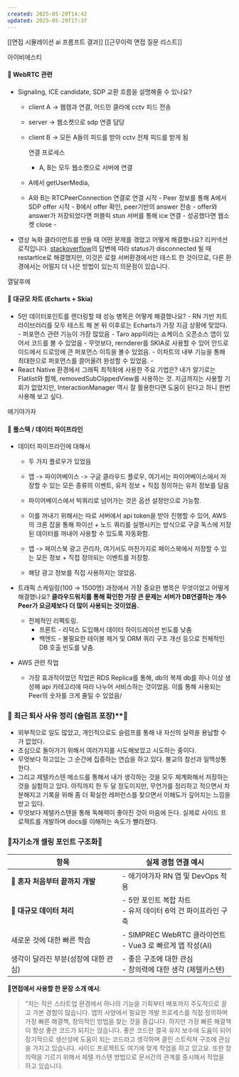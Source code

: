```yaml
---
created: 2025-05-29T14:42
updated: 2025-05-29T17:37
---
```



[[면접 시뮬레이션 ai 프롬프트 결과]]
[[근무이력 면접 질문 리스트]]


아이비에스티
#### 📌 WebRTC 관련
- Signaling, ICE candidate, SDP 교환 흐름을 설명해줄 수 있나요?
     - client A -> 웹캠과 연결, 어드민 클라에 cctv 피드 전송
     - server -> 웹소켓으로 sdp 연결 담당
     - client B -> 모든 A들의 피드를 받아 cctv 전체 피드를 받게 됨
       
       연결 프로세스
       - A, B는 모두 웹소켓으로 서버에 연결
     -  A에서 getUserMedia,
     -  A와 B는 RTCPeerConnection 연결로 연결 시작
       - Peer 정보를 통해 A에서 SDP offer 시작
       - B에서 offer 확인, peer기반의 answer 전송
       - offer와 answer가 저장되었다면 퍼블릭 stun 서버를 통해 ice 연결
       - 성공했다면 웹소켓 close
       - 
     
- 영상 녹화 클라이언트를 만들 때 어떤 문제를 겪었고 어떻게 해결했나요?
     리커넥션 로직입니다. [stackoverflow](https://stackoverflow.com/questions/32047777/how-can-webrtc-reconnect-to-the-same-peer-after-disconnection)의 답변에 따라 status가 disconnected 될 때 restartIce로 해결했지만, 이것은 로컬 서버환경에서만 테스트 한 것이므로, 다른 환경에서는 어떨지 더 나은 방법이 있는지 의문점이 있습니다.

열달후에
#### 📌 대규모 차트 (Echarts + Skia)

- 5만 데이터포인트를 렌더링할 때 성능 병목은 어떻게 해결했나요?
      - RN 기반 차트 라이브러리를 모두 테스트 해 본 뒤 이후로는 Echarts가 가장 지금 상황에 맞았다. 
      - 퍼포먼스 관련 기능이 가장 많았음
      - Taro app이라는 쇼케이스 오픈소스 앱이 있어서 코드를 볼 수 있었음
      - 무엇보다, rernderer를 SKIA로 사용할 수 있어 안드로이드에서 드로잉에 큰 퍼포먼스 이득을 볼수 있었음.
      - 이차트의 내부 기능을 통해 최대한으로 퍼포먼스를 끌어올려 완성할 수 있었음.
      - 
- React Native 환경에서 그래픽 최적화에 사용한 주요 기법은?
     내가 알기로는 Flatlist와 함께, removedSubClippedView를 사용하는 것. 
     지금까지는 사용할 기회가 없었지만, InteractionManager 역시 잘 활용한다면 도움이 된다고 하니 한번 사용해 보고 싶다.

애기야가자
#### 📌 풀스택 / 데이터 파이프라인

- 데이터 파이프라인에 대해서
    - 두 가지 플로우가 있었음
    - 앱 -> 파이어베이스 -> 구글 클라우드 플로우, 여기서는 파이어베이스에서 저장할 수 있는 모든 종류의 이벤트, 유저 정보 + 직접 정의하는 유저 정보를 담음
    - 파이어베이스에서 빅쿼리로 넘어가는 것은 옵션 설정만으로 가능함.
    - 이를 꺼내기 위해서는 따로 서버에서 api token을 받아 진행할 수 있어, AWS의 크론 잡을 통해 파이선 + 노드 쿼리를 실행시키는 방식으로 구글 독스에 저장된 데이터를 꺼내어 사용할 수 있도록 자동화함.

    - 앱 -> 페이스북 광고 관리자, 여기서도 마찬가지로 페이스북에서 저장할 수 있는 모든 정보 + 직접 정의되는 이벤트를 저장함.
    - 해당 광고 정보를 직접 사용하지는 않았음.

- 트래픽 스케일링(100 → 1500명) 과정에서 가장 중요한 병목은 무엇이었고 어떻게 해결했나요?
  **클라우드워치를 통해 확인한 가장 큰 문제는 서버가 DB연결하는 개수 Peer가 요금제보다 더 많이 사용되는 것이었음.**
  - 전체적인 리펙토링. 
    - 프론트 - 리덕스 도입해서 데이터 하이드레이션 빈도를 낮춤
    - 백엔드 - 불필요한 테이블 제거 및 ORM 쿼리 구조 개선 등으로 전체적인 DB 호출 빈도를 낮춤.
- AWS 관련 작업
     - 가장 효과적이었던 작업은 RDS Replica를 통해, db의 복제 db를 하나 이상 생성해 api 카테고리에 따라 나누어 서비스하는 것이었음. 이를 통해 사용되는 Peer의 숫자를 크게 줄일 수 있었음/


### 📌 최근 퇴사 사유 정리 (슬럼프 포장)**🛑

- 외부적으로 일도 많았고, 개인적으로도 슬럼프를 통해 내 자신의 실력을 용납할 수가 없었다.
- 초심으로 돌아가기 위해서 여러가지를 시도해보았고 시도하는 중이다.
- 무엇보다 하고있는 그 순간에 집중하는 연습을 하고 있다. 불교의 참선과 일맥상통한다.
- 그리고 제텔카스텐 메소드를 통해서 내가 생각하는 것을 모두 체계화해서 저장하는 것을 실험하고 있다. 아직까지 한 두 달 정도이지만, 무언가를 정리하고 적으면서 차분해지고 기록을 위해 좀 더 확실한 레퍼런스를 찾으면서 이해도가 깊어지는 느낌을 받고 있다.
- 무엇보다 제텔카스텐을 통해 독해력이 좋아진 것이 마음에 든다. 실제로 사이드 프로젝트를 개발하며 docs를 이해하는 속도가 빨라졌다.


### 📌자기소개 셀링 포인트 구조화🛑


| 항목                    | 실제 경험 연결 예시                                     |
| --------------------- | ----------------------------------------------- |
| 🎯 **혼자 처음부터 끝까지 개발** | - 애기야가자 RN 앱 및 DevOps 적용                        |
| 🧠 **대규모 데이터 처리**     | - 5만 포인트 복합 차트  <br>- 유저 데이터 6억 건 파이프라인 구축      |
| 새로운 것에 대한 빠른 학습       | - SIMPREC WebRTC 클라이언트<br>- Vue3 로 빠르게 앱 작성(AI) |
| 생각이 달라진 부분(성장에 대한 관심) | - 좋은 구조에 대한 관심<br>- 창의력에 대한 생각 (제텔카스텐)          |

🛑**면접에서 사용할 한 문장 소개 예시**:

> “저는 작은 스타트업 환경에서 하나의 기능을 기획부터 배포까지 주도적으로 끌고 가본 경험이 많습니다. 앱의 사양에서 필요한 개발 프로세스를 직접 정의하며 가장 빠른 해결책, 창의적인 방법을 찾는 것을 즐깁니다. 
> 하지만 가장 빠른 해결책이 항상 좋은 코드가 되지는 않습니다. 좋은 코드란 결국 유지 보수에 도움이 되어 장기적으로 생산성에 도움이 되는 코드라고 생각하며 클린 스트럭쳐 구조에 관심을 가지고 있습니다. 사이드 프로젝트도 여기에 맞게 작업을 하고 있고요. 또한 창의력을 기르기 위해서 제텔 카스텐 방법으로 문서간의 관계를 중시해서 작업을 하고 있습니다.
>
>